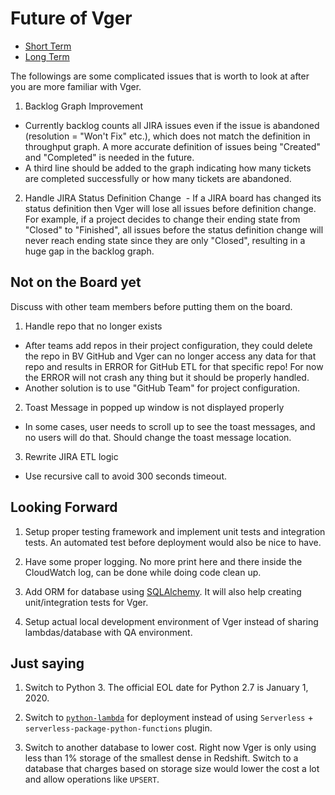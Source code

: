 # Future of Vger

* [Short Term](#already-on-jira-board)
* [Long Term](#looking-forward)

The followings are some complicated issues that is worth to look at after you are more familiar with Vger.

1. Backlog Graph Improvement
  - Currently backlog counts all JIRA issues even if the issue is abandoned (resolution = "Won't Fix" etc.), which does not match the definition in throughput graph. 
    A more accurate definition of issues being "Created" and "Completed" is needed in the future.
  - A third line should be added to the graph indicating how many tickets are completed successfully or how many tickets are abandoned.

2. Handle JIRA Status Definition Change
  - If a JIRA board has changed its status definition then Vger will lose all issues before definition change. 
    For example, if a project decides to change their ending state from "Closed" to "Finished", all issues before the status definition change will never reach ending state since they are only "Closed", resulting in a huge gap in the backlog graph.

## Not on the Board yet

Discuss with other team members before putting them on the board.

1. Handle repo that no longer exists
  - After teams add repos in their project configuration, they could delete the repo in BV GitHub and Vger can no longer access any data for that repo and results in ERROR for GitHub ETL for that specific repo! 
    For now the ERROR will not crash any thing but it should be properly handled.
  - Another solution is to use "GitHub Team" for project configuration.

2. Toast Message in popped up window is not displayed properly
  - In some cases, user needs to scroll up to see the toast messages, and no users will do that. 
    Should change the toast message location.
  
3. Rewrite JIRA ETL logic
  - Use recursive call to avoid 300 seconds timeout.
  
## Looking Forward

1. Setup proper testing framework and implement unit tests and integration tests. 
    An automated test before deployment would also be nice to have. 

2. Have some proper logging. No more print here and there inside the CloudWatch log, can be done while doing code clean up.

3. Add ORM for database using [SQLAlchemy](https://www.sqlalchemy.org/). 
    It will also help creating unit/integration tests for Vger.

4. Setup actual local development environment of Vger instead of sharing lambdas/database with QA environment.

## Just saying

1. Switch to Python 3. The official EOL date for Python 2.7 is January 1, 2020.

2. Switch to [`python-lambda`](https://github.com/nficano/python-lambda) for deployment instead of using `Serverless` + `serverless-package-python-functions` plugin.

3. Switch to another database to lower cost. 
    Right now Vger is only using less than 1% storage of the smallest dense in Redshift. 
    Switch to a database that charges based on storage size would lower the cost a lot and allow operations like `UPSERT`.
